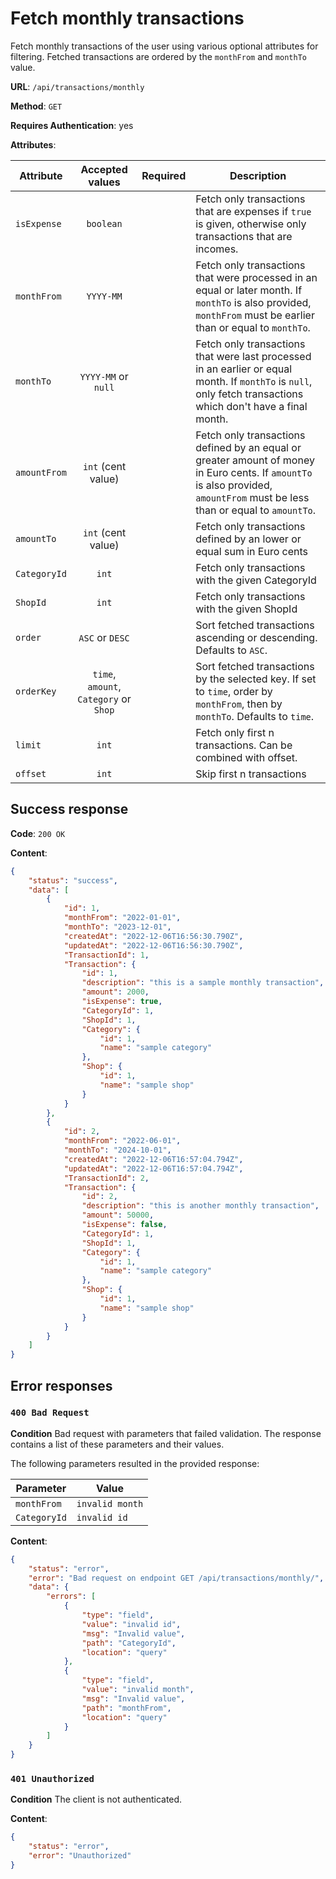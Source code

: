 # Fetch monthly transactions

Fetch monthly transactions of the user using various optional attributes for filtering.
Fetched transactions are ordered by the `monthFrom` and `monthTo` value.

**URL**: `/api/transactions/monthly`

**Method**: `GET`

**Requires Authentication**: yes

**Attributes**:

| Attribute    |            Accepted values             | Required | Description                                                                                                                                                                  |
| ------------ | :------------------------------------: | :------: | ---------------------------------------------------------------------------------------------------------------------------------------------------------------------------- |
| `isExpense`  |               `boolean`                |          | Fetch only transactions that are expenses if `true` is given, otherwise only transactions that are incomes.                                                                  |
| `monthFrom`  |               `YYYY-MM`                |          | Fetch only transactions that were processed in an equal or later month. If `monthTo` is also provided, `monthFrom` must be earlier than or equal to `monthTo`.               |
| `monthTo`    |          `YYYY-MM` or `null`           |          | Fetch only transactions that were last processed in an earlier or equal month. If `monthTo` is `null`, only fetch transactions which don't have a final month.               |
| `amountFrom` |           `int` (cent value)           |          | Fetch only transactions defined by an equal or greater amount of money in Euro cents. If `amountTo` is also provided, `amountFrom` must be less than or equal to `amountTo`. |
| `amountTo`   |           `int` (cent value)           |          | Fetch only transactions defined by an lower or equal sum in Euro cents                                                                                                       |
| `CategoryId` |                 `int`                  |          | Fetch only transactions with the given CategoryId                                                                                                                            |
| `ShopId`     |                 `int`                  |          | Fetch only transactions with the given ShopId                                                                                                                                |
| `order`      |            `ASC` or `DESC`             |          | Sort fetched transactions ascending or descending. Defaults to `ASC`.                                                                                                        |
| `orderKey`   | `time`, `amount`, `Category` or `Shop` |          | Sort fetched transactions by the selected key. If set to `time`, order by `monthFrom`, then by `monthTo`. Defaults to `time`.                                                |
| `limit`      |                 `int`                  |          | Fetch only first n transactions. Can be combined with offset.                                                                                                                |
| `offset`     |                 `int`                  |          | Skip first n transactions                                                                                                                                                    |

## Success response

**Code**: `200 OK`

**Content**:

```json
{
    "status": "success",
    "data": [
        {
            "id": 1,
            "monthFrom": "2022-01-01",
            "monthTo": "2023-12-01",
            "createdAt": "2022-12-06T16:56:30.790Z",
            "updatedAt": "2022-12-06T16:56:30.790Z",
            "TransactionId": 1,
            "Transaction": {
                "id": 1,
                "description": "this is a sample monthly transaction",
                "amount": 2000,
                "isExpense": true,
                "CategoryId": 1,
                "ShopId": 1,
                "Category": {
                    "id": 1,
                    "name": "sample category"
                },
                "Shop": {
                    "id": 1,
                    "name": "sample shop"
                }
            }
        },
        {
            "id": 2,
            "monthFrom": "2022-06-01",
            "monthTo": "2024-10-01",
            "createdAt": "2022-12-06T16:57:04.794Z",
            "updatedAt": "2022-12-06T16:57:04.794Z",
            "TransactionId": 2,
            "Transaction": {
                "id": 2,
                "description": "this is another monthly transaction",
                "amount": 50000,
                "isExpense": false,
                "CategoryId": 1,
                "ShopId": 1,
                "Category": {
                    "id": 1,
                    "name": "sample category"
                },
                "Shop": {
                    "id": 1,
                    "name": "sample shop"
                }
            }
        }
    ]
}
```

## Error responses

### `400 Bad Request`

**Condition**
Bad request with parameters that failed validation. The response contains a list of these parameters and their values.

The following parameters resulted in the provided response:

| Parameter    | Value           |
| ------------ | --------------- |
| `monthFrom`  | `invalid month` |
| `CategoryId` | `invalid id`    |

**Content**:

```json
{
	"status": "error",
	"error": "Bad request on endpoint GET /api/transactions/monthly/",
	"data": {
		"errors": [
			{
				"type": "field",
				"value": "invalid id",
				"msg": "Invalid value",
				"path": "CategoryId",
				"location": "query"
			},
			{
				"type": "field",
				"value": "invalid month",
				"msg": "Invalid value",
				"path": "monthFrom",
				"location": "query"
			}
		]
	}
}
```

### `401 Unauthorized`

**Condition**
The client is not authenticated.

**Content**:

```json
{
    "status": "error",
    "error": "Unauthorized"
}
```
